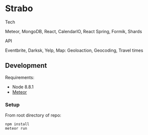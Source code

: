 # Strabo

Tech

Meteor,
MongoDB,
React,
CalendarIO,
React Spring,
Formik,
Shards


API

Eventbrite,
Darksk,
Yelp,
Map:
  Geoloaction,
  Geocoding,
  Travel times


Development
-----------

Requirements:

* Node 8.8.1 
* [Meteor](https://www.meteor.com/install)

### Setup

From root directory of repo:

    npm install
    meteor run
